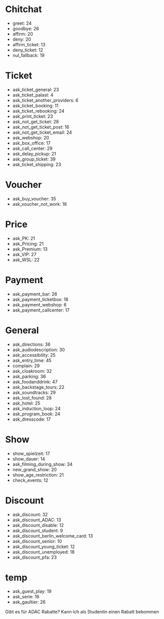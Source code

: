 # Chitchat
- greet: 24
- goodbye: 26
- affirm: 20
- deny: 20
- affirm_ticket: 13
- deny_ticket: 12
- nul_fallback: 19

# Ticket
- ask_ticket_general: 23
- ask_ticket_palast: 4
- ask_ticket_another_providers: 6
- ask_ticket_booking: 11
- ask_ticket_rebooking: 24
- ask_print_ticket: 23
- ask_not_get_ticket: 28
- ask_not_get_ticket_post: 16
- ask_not_get_ticket_email: 24
- ask_webshop: 20
- ask_box_office: 17
- ask_call_center: 29
- ask_delay_pickup: 21
- ask_group_ticket: 39
- ask_ticket_shipping: 23

# Voucher
- ask_buy_voucher: 35
- ask_voucher_not_work: 16

# Price
- ask_PK: 21
- ask_Pricing: 21
- ask_Premium: 13
- ask_VIP: 27
- ask_WSL: 22

# Payment
- ask_payment_bar: 26
- ask_payment_ticketbox: 18
- ask_payment_webshop: 6
- ask_payment_callcenter: 17

# General
- ask_directions: 36
- ask_audiodescription: 30
- ask_accessibility: 25
- ask_entry_time: 45
- complain: 29
- ask_cloakroom: 32
- ask_parking: 36
- ask_foodanddrink: 47
- ask_backstage_tours: 22
- ask_soundtracks: 29
- ask_lost_found: 28
- ask_hotel: 25
- ask_induction_loop: 24
- ask_program_book: 24
- ask_dresscode: 17

# Show
- show_spielzeit: 17
- show_dauer: 14
- ask_filming_during_show: 34
- new_grand_show: 20
- show_age_restriction: 21
- check_events: 12

# Discount
- ask_discount: 32
- ask_discount_ADAC: 13
- ask_discount_disable: 12
- ask_discount_student: 9
- ask_discount_berlin_welcome_card: 13
- ask_discount_senior: 10
- ask_discount_young_ticket: 12
- ask_discount_unemployed: 18
- ask_discount_pfa: 23

# temp
- ask_guest_play: 19
- ask_serie: 16
- ask_gaultier: 26

Gibt es für ADAC Rabatte?
Kann ich als Studentin einen Rabatt bekommen
